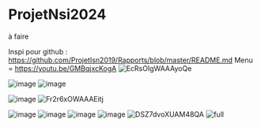 # ProjetNsi2024
à faire

Inspi pour github : https://github.com/ProjetIsn2019/Rapports/blob/master/README.md
Menu = https://youtu.be/GMBqjxcKogA
![EcRsOIgWAAAyoQe](https://github.com/Azeltor/ProjetNsi2024/assets/160437266/724762e4-a889-400f-92be-82fc82deb4d8)

![image](https://github.com/Azeltor/ProjetNsi2024/assets/151580496/74666f4b-c04f-4b2b-91f5-94163d949719)
![image](https://github.com/Azeltor/ProjetNsi2024/assets/151580496/17d47568-37c5-4f90-bd30-0f3c5501a931)

![image](https://github.com/Azeltor/ProjetNsi2024/assets/151580496/93fa4ff3-f2d7-47f9-8ffe-9d2bc54a6e73)
![Fr2r6xOWAAAEitj](https://github.com/Azeltor/ProjetNsi2024/assets/160437266/0ace51c7-74ba-4018-89eb-e898fe8d6b20)

![image](https://github.com/Azeltor/ProjetNsi2024/assets/151580496/d73dec50-b78c-4285-a532-d02e9caf3db2)
![image](https://github.com/Azeltor/ProjetNsi2024/assets/151580496/d3ccab6a-bb4f-45c3-8323-9fd7c10e5e02)
![image](https://github.com/Azeltor/ProjetNsi2024/assets/160437266/c96928e7-e74b-4750-bd00-c6b11e763dc4)
![image](https://github.com/Azeltor/ProjetNsi2024/assets/151580496/83820c4f-83d4-441c-933b-4c474607df7d)
![DSZ7dvoXUAM48QA](https://github.com/Azeltor/ProjetNsi2024/assets/160437266/2a4a1d7b-e3d7-4679-9f4d-0112b24e0308)
![full](https://github.com/Azeltor/ProjetNsi2024/assets/160437266/2a1e12c5-7983-453e-9307-ed599c168c22)



